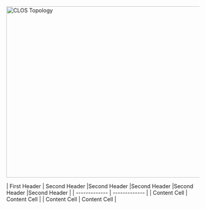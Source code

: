 
<img width="856" height="447" alt="CLOS Topology" src="https://github.com/user-attachments/assets/2cec1e62-7e40-4515-90d7-f09c9b1897f7" />


| First Header  | Second Header |Second Header |Second Header |Second Header |Second Header |
| ------------- | ------------- |
| Content Cell  | Content Cell  |
| Content Cell  | Content Cell  |

